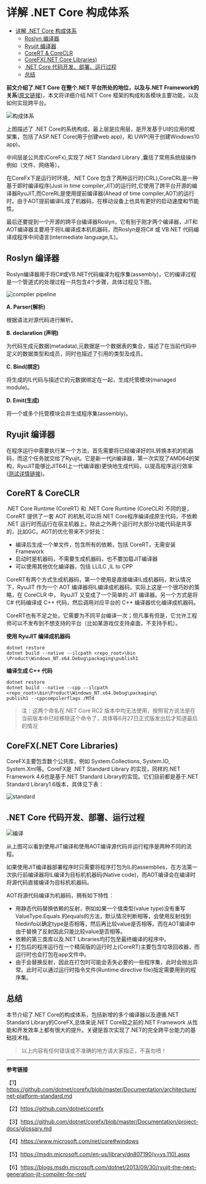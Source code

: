 # 详解 .NET Core 构成体系

<!-- TOC depthFrom:1 depthTo:6 withLinks:1 updateOnSave:1 orderedList:0 -->

- [详解 .NET Core 构成体系](#详解-net-core-构成体系)
	- [Roslyn 编译器](#roslyn-编译器)
	- [Ryujit 编译器](#ryujit-编译器)
	- [CoreRT & CoreCLR](#corert-coreclr)
	- [CoreFX(.NET Core Libraries)](#corefxnet-core-libraries)
	- [.NET Core 代码开发、部署、运行过程](#net-core-代码开发部署运行过程)
	- [总结](#总结)

<!-- /TOC -->


**前文介绍了.NET Core 在整个.NET 平台所处的地位，以及与.NET Framework的关系**([原文链接](http://www.cnblogs.com/vipyoumay/p/5603928.html))，本文将详细介绍.NET Core 框架的构成和各模块主要功能，以及如何实现跨平台。

![构成体系](http://qiniu.xdpie.com/fd30f170f9bbdb9104de09b1d78b377c.png?imageView2/2/w/700)

上图描述了 .NET Core的系统构成，最上层是应用层，是开发基于UI的应用的框架集，包括了ASP.NET Core(用于创建web app)，和 UWP(用于创建Windows10 app)。

中间层是公共库(CoreFx),实现了.NET Standard Library ,囊括了常用系统级操作例如（文件、网络等）。

在CoreFx下是运行时环境，.NET Core 包含了两种运行时(CRL),CoreCRL是一种基于即时编译程序(Just in time compiler,JIT)的运行时,它使用了跨平台开源的编译器RyuJIT,而CoreRL是使用提前编译器(Ahead of time compiler,AOT)的运行时。由于AOT提前编译IL成了机器码，在移动设备上也具有更好的启动速度和节能性。

最后还要提到一个开源的跨平台编译器Roslyn，它有别于刚才两个编译器，JIT和AOT编译器主要用于将IL编译成本机机器码，而Roslyn是将C# 或 VB.NET 代码编译成程序中间语言(intermediate language,IL)。

## Roslyn 编译器
Roslyn编译器用于将C#或VB.NET代码编译为程序集(assembly)，它的编译过程是一个管道式的处理过程一共包含4个步骤，具体过程见下图。

![compiler pipeline](http://qiniu.xdpie.com/20762cf321e5aa5d20968e2081cb4e40.png?imageView2/2/w/700)

**A. Parser(解析)**

根据语法对源代码进行解析。

**B. declaration (声明)**

为代码生成元数据(metadata),元数据是一个数据表的集合，描述了在当前代码中定义的数据类型和成员，同时也描述了引用的类型及成员。

**C. Bind(绑定)**

将生成的IL代码与描述它的元数据绑定在一起，生成托管模块(managed module)。

**D. Emit(生成)**

将一个或多个托管模块合并生成程序集(assembly)。

## Ryujit 编译器
在程序运行中需要执行某一个方法，首先需要将已经编译好的IL转换本机的机器码，而这个任务就交给了Ryujit。它是新一代jit编译器，第一次实现了AMD64的架构，RyuJIT能够比JIT64(上一代编译器)更快地生成代码，以提高程序运行效率([测试详情链接](测试详情链接))。

## CoreRT & CoreCLR
.NET Core Runtime (CoreRT) 和 .NET Core Runtime (CoreCLR) 不同的是，CoreRT 提供了一套
AOT 的机制,可以将.NET Core程序编译成原生代码，不依赖 .NET 运行时而运行在宿主机器上。除此之外两个运行时大部分功能代码是共享的，比如GC。AOT的优化带来不少好处：

* 编译后生成一个单文件，包含所有的依赖，包括 CoreRT，无需安装Framework
* 启动时是机器码，不需要生成机器码，也不要加载JIT编译器
* 可以使用其他优化编译器，包括 LLILC ,IL to CPP

CoreRT有两个方式生成机器码，第一个使用是直接编译IL成机器码，默认情况下，RyuJIT 作为一个 AOT 编译器将IL编译成机器码，实际上这是一个很巧妙的策略，在 CoreCLR 中， RyuJIT 又变成了一个简单的 JIT 编译器。另一个方式是将 C# 代码编译成 C++ 代码，然后调用对应平台的 C++ 编译器优化编译成机器码。

CoreRT也有不足之处，它需要为不同平台编译一次；但凡事有但是，它允许工程师可以不发布到不想支持的平台（比如某游戏仅支持桌面，不支持手机）。

**使用 RyuJIT 编译成机器码**

```
dotnet restore
dotnet build --native --ilcpath <repo_root>\bin
\Product\Windows_NT.x64.Debug\packaging\publish1
```

**编译生成 C++ 代码**

```
dotnet restore
dotnet build --native --cpp --ilcpath <repo_root>\bin\Product\Windows_NT.x64.Debug\packaging\
publish1 --cppcompilerflags /MTd

```

>注：这两个命名在.NET Core RC2 版本中均无法使用，按照官方说法是在当前版本中已经移除这个命令了，具体等6月27日正式版发出后才知道最后的情况

## CoreFX(.NET Core Libraries)
CoreFX主要包含数个公共库，例如  System.Collections, System.IO, System.Xml等。CoreFX是 .NET Standard Library 的实现，同样的.NET Framework 4.6也是基于.NET Standard Library的实现。它们目前都是基于.NET Standard Library1.6版本，具体见下表：

![standard](http://qiniu.xdpie.com/897d9d5723e96c5091dbc79c1e0d40a4.png?imageView2/2/w/700)

## .NET Core 代码开发、部署、运行过程
![编译](http://qiniu.xdpie.com/65793bf5cc40b7d818fca83d814b5c0c.png?imageView2/2/w/700)

从上图可以看到使用JIT编译和使用AOT编译源代码并运行程序是两种不同的流程。

如果使用JIT编译器部署程序时只需要将程序打包为IL的assemblies，在方法第一次执行前编译器将IL编译为目标机机器码(Native code)，而AOT编译会在编译时将源代码直接编译为目标机机器码。

AOT将源代码编译为机器码，拥有如下特性：

* 用静态代码替换依赖的反射，例如如果一个值类型(value type)没有重写 ValueType.Equals 的equals的方法，默认情况判断相等，会使用反射找到filedinfo以确定type是否相等，然后再比较value是否相等。而在AOT编译中由于替换了反射因此只能比较value是否相等。
* 依赖的第三类库以及.NET Libraries均打包至最终编译的程序中。
* 打包后的程序运行在一个精简版的运行时上(CoreRT)主要包含垃圾回收器，而运行时也会打包在app文件中。
* 由于会替换反射，因此在打包时可能会丢失必要的一些程序集，此时会抛出异常。此时可以通过运行时指令文件(Runtime directive file)指定需要用到的程序集。

## 总结

本节介绍了.NET Core的构成体系，包括新增的多个编译器以及遵循.NET Standard Library的CoreFX,总体来说.NET Core较之前的.NET Framework 从性能和开发效率上都有很大的提升。关键是首次实现了.NET的完全跨平台能力的基础技术栈。


> 以上内容有任何错误或不准确的地方请大家指正，不喜勿喷！

----

**参考链接**

【1】https://github.com/dotnet/corefx/blob/master/Documentation/architecture/net-platform-standard.md

【2】https://github.com/dotnet/corefx

【3】https://github.com/dotnet/corefx/blob/master/Documentation/project-docs/glossary.md

【4】https://www.microsoft.com/net/core#windows

【5】https://msdn.microsoft.com/en-us/library/dn807190(v=vs.110).aspx

【6】https://blogs.msdn.microsoft.com/dotnet/2013/09/30/ryujit-the-next-generation-jit-compiler-for-net/

